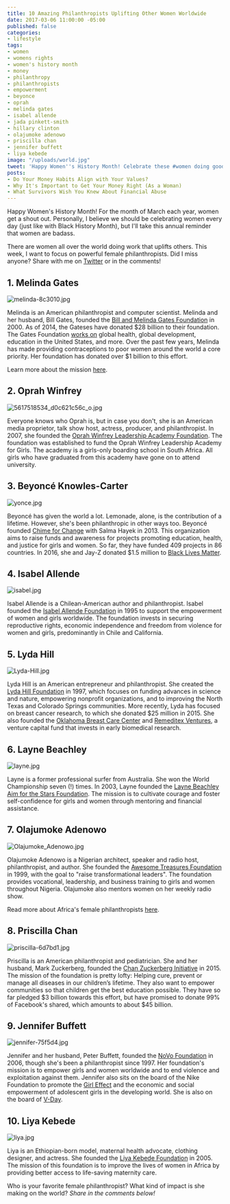 ```yaml
---
title: 10 Amazing Philanthropists Uplifting Other Women Worldwide
date: 2017-03-06 11:00:00 -05:00
published: false
categories:
- lifestyle
tags:
- women
- womens rights
- women's history month
- money
- philanthropy
- philanthropists
- empowerment
- beyonce
- oprah
- melinda gates
- isabel allende
- jada pinkett-smith
- hillary clinton
- olajumoke adenowo
- priscilla chan
- jennifer buffett
- liya kebede
image: "/uploads/world.jpg"
tweet: 'Happy Women''s History Month! Celebrate these #women doing good w/ #money. '
posts:
- Do Your Money Habits Align with Your Values?
- Why It's Important to Get Your Money Right (As a Woman)
- What Survivors Wish You Knew About Financial Abuse
---
```


Happy Women's History Month! For the month of March each year, women get a shout out. Personally, I believe we should be celebrating women every day (just like with Black History Month), but I'll take this annual reminder that women are badass.

There are women all over the world doing work that uplifts others. This week, I want to focus on powerful female philanthropists. Did I miss anyone? Share with me on [Twitter](twitter.com/maggiegermano) or in the comments!

## 1. Melinda Gates

![melinda-8c3010.jpg](/uploads/melinda-8c3010.jpg)

Melinda is an American philanthropist and computer scientist. Melinda and her husband, Bill Gates, founded the [Bill and Melinda Gates Foundation](http://www.gatesfoundation.org/) in 2000. As of 2014, the Gateses have donated $28 billion to their foundation.  The Gates Foundation [works on](http://www.gatesfoundation.org/What-We-Do) global health, global development, education in the United States, and more. Over the past few years, Melinda has made providing contraceptions to poor women around the world a core priority. Her foundation has donated over $1 billion to this effort.

Learn more about the mission [here](https://www.nytimes.com/2016/11/01/health/melinda-gates-birth-control-poverty.html).

## 2. Oprah Winfrey

![5617518534_d0c621c56c_o.jpg](/uploads/5617518534_d0c621c56c_o.jpg)

Everyone knows who Oprah is, but in case you don't, she is an American media proprietor, talk show host, actress, producer, and philanthropist. In 2007, she founded the [Oprah Winfrey Leadership Academy Foundation](http://www.owla.co.za/). The foundation was established to fund the Oprah Winfrey Leadership Academy for Girls. The academy is a girls-only boarding school in South Africa. All girls who have graduated from this academy have gone on to attend university.

## 3. Beyoncé Knowles-Carter

![yonce.jpg](/uploads/yonce.jpg)

Beyoncé has given the world a lot. Lemonade, alone, is the contribution of a lifetime. However, she's been philanthropic in other ways too. Beyoncé founded [Chime for Change](http://www.chimeforchange.org/) with Salma Hayek in 2013. This organization aims to raise funds and awareness for projects promoting education, health, and justice for girls and women. So far, they have funded 409 projects in 86 countries. In 2016, she and Jay-Z donated $1.5 million to [Black Lives Matter](http://blacklivesmatter.com/).

## 4. Isabel Allende

![isabel.jpg](/uploads/isabel.jpg)

Isabel Allende is a Chilean-American author and philanthropist. Isabel founded the [Isabel Allende Foundation](http://www.isabelallendefoundation.org/en/story) in 1995 to support the empowerment of women and girls worldwide. The foundation invests in securing reproductive rights, economic independence and freedom from violence for women and girls, predominantly in Chile and California.

## 5. Lyda Hill

![Lyda-Hill.jpg](/uploads/Lyda-Hill.jpg)

Lyda Hill is an American entrepreneur and philanthropist. She created the [Lyda Hill Foundation](http://www.lydahillfoundation.org/) in 1997, which focuses on funding advances in science and nature, empowering nonprofit organizations, and to improving the North Texas and Colorado Springs communities. More recently, Lyda has focused on breast cancer research, to which she donated $25 million in 2015. She also founded the [Oklahoma Breast Care Center](https://www.oumedicine.com/oumedicine/adult-services/women's-health/breast-health-network) and [Remeditex Ventures](http://www.remeditex.com/), a venture capital fund that invests in early biomedical research.

## 6. Layne Beachley

![layne.jpg](/uploads/layne.jpg)

Layne is a former professional surfer from Australia. She won the World Championship seven (!) times. In 2003, Layne founded the [Layne Beachley Aim for the Stars Foundation](https://www.aimforthestars.com.au/). The mission is to cultivate courage and foster self-confidence for girls and women through mentoring and financial assistance.

## 7. Olajumoke Adenowo

![Olajumoke_Adenowo.jpg](/uploads/Olajumoke_Adenowo.jpg)

Olajumoke Adenowo is a Nigerian architect, speaker and radio host, philanthropist, and author. She founded the [Awesome Treasures Foundation](http://awesometreasuresfoundation.org/index.html) in 1999, with the goal to "raise transformational leaders". The foundation provides vocational, leadership, and business training to girls and women throughout Nigeria. Olajumoke also mentors women on her weekly radio show.

Read more about Africa's female philanthropists [here](http://fortune.com/2016/05/31/africas-female-philanthropists/).

## 8. Priscilla Chan

![priscilla-6d7bd1.jpg](/uploads/priscilla-6d7bd1.jpg)

Priscilla is an American philanthropist and pediatrician. She and her husband, Mark Zuckerberg, founded the [Chan Zuckerberg Initiative](https://chanzuckerberg.com/) in 2015. The mission of the foundation is pretty lofty: Helping cure, prevent or manage all diseases in our children’s lifetime. They also want to empower communities so that children get the best education possible. They have so far pledged $3 billion towards this effort, but have promised to donate 99% of Facebook's shared, which amounts to about $45 billion.

## 9. Jennifer Buffett

![jennifer-75f5d4.jpg](/uploads/jennifer-75f5d4.jpg)

Jennifer and her husband, Peter Buffett, founded the [NoVo Foundation](http://novofoundation.org/) in 2006, though she's been a philanthropist since 1997. Her foundation's mission is to empower girls and women worldwide and to end violence and exploitation against them. Jennifer also sits on the board of the Nike Foundation to promote the [Girl Effect](http://www.girleffect.org/) and the economic and social empowerment of adolescent girls in the developing world. She is also on the board of [V-Day](http://www.vday.org/).

## 10. Liya Kebede

![liya.jpg](/uploads/liya.jpg)

Liya is an Ethiopian-born model, maternal health advocate, clothing designer, and actress. She founded the [Liya Kebede Foundation](http://lkfound.org/) in 2005. The mission of this foundation is to improve the lives of women in Africa by providing better access to life-saving maternity care.

Who is your favorite female philanthropist? What kind of impact is she making on the world? *Share in the comments below!*